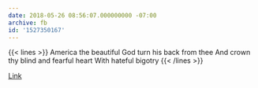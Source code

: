 ```yaml
---
date: 2018-05-26 08:56:07.000000000 -07:00
archive: fb
id: '1527350167'
---
```


{{< lines >}}
America the beautiful
God turn his back from thee
And crown thy blind and fearful heart
With hateful bigotry
{{< /lines >}}

[Link](https://www.msnbc.com/all-in/watch/trump-administration-separating-parents-and-children-at-border-1242280003606)
